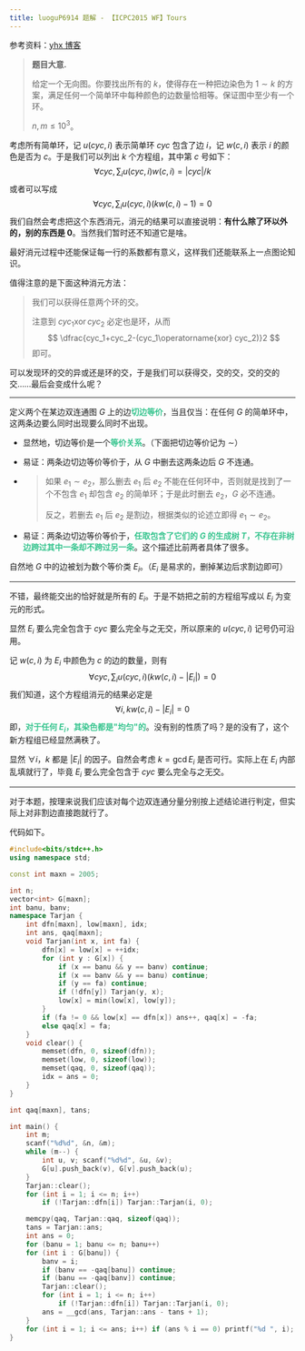 ```yaml
---
title: luoguP6914 题解 - 【ICPC2015 WF】Tours
---
```


参考资料：[yhx 博客](https://yhx-12243.github.io/OI-transit/records/lydsy4116%3Blg6914%3Bgym101239K.html)

> **题目大意.**
>
> 给定一个无向图。你要找出所有的 $k$，使得存在一种把边染色为 $1\sim k$ 的方案，满足任何一个简单环中每种颜色的边数量恰相等。保证图中至少有一个环。
>
> $n,m\le 10^3$。

考虑所有简单环，记 $u(cyc,i)$ 表示简单环 $cyc$ 包含了边 $i$，记 $w(c,i)$ 表示 $i$ 的颜色是否为 $c$。于是我们可以列出 $k$ 个方程组，其中第 $c$ 号如下：
$$
\forall cyc,\sum_iu(cyc,i)w(c,i)=|cyc|/k
$$
或者可以写成
$$
\forall cyc,\sum_iu(cyc,i)(kw(c,i)-1)=0
$$
我们自然会考虑把这个东西消元，消元的结果可以直接说明：**有什么除了环以外的，别的东西是 $0$**。当然我们暂时还不知道它是啥。

最好消元过程中还能保证每一行的系数都有意义，这样我们还能联系上一点图论知识。

值得注意的是下面这种消元方法：

> 我们可以获得任意两个环的交。
>
> 注意到 $cyc_1\operatorname{xor} cyc_2$ 必定也是环，从而
> $$
> \dfrac{cyc_1+cyc_2-(cyc_1\operatorname{xor} cyc_2)}2
> $$
> 即可。

可以发现环的交的异或还是环的交，于是我们可以获得交，交的交，交的交的交……最后会变成什么呢？

----

定义两个在某边双连通图 $G$ 上的边<span style="color: #36c48e">**切边等价**</span>，当且仅当：在任何 $G$ 的简单环中，这两条边要么同时出现要么同时不出现。

- 显然地，切边等价是一个<span style="color: #36c48e">**等价关系**</span>。（下面把切边等价记为 $\sim$）

- 易证：两条边切边等价等价于，从 $G$ 中删去这两条边后 $G$ 不连通。

- > 如果 $e_1\sim e_2$，那么删去 $e_1$ 后 $e_2$ 不能在任何环中，否则就是找到了一个不包含 $e_1$ 却包含 $e_2$ 的简单环；于是此时删去 $e_2$，$G$ 必不连通。
  >
  > 反之，若删去 $e_1$ 后 $e_2$ 是割边，根据类似的论述立即得 $e_1\sim e_2$。

- 易证：两条边切边等价等价于，<span style="color: #36c48e">**任取包含了它们的 $G$ 的生成树 $T$，不存在非树边跨过其中一条却不跨过另一条**</span>。这个描述比前两者具体了很多。

自然地 $G$ 中的边被划为数个等价类 $E_i$。（$E_i$ 是易求的，删掉某边后求割边即可）

----

不错，最终能交出的恰好就是所有的 $E_i$。于是不妨把之前的方程组写成以 $E_i$ 为变元的形式。

显然 $E_i$ 要么完全包含于 $cyc$ 要么完全与之无交，所以原来的 $u(cyc,i)$ 记号仍可沿用。

记 $w(c,i)$ 为 $E_i$ 中颜色为 $c$ 的边的数量，则有
$$
\forall cyc,\sum_{i}u(cyc,i)(kw(c,i)-|E_i|)=0
$$
我们知道，这个方程组消元的结果必定是
$$
\forall i,kw(c,i)-|E_i|=0
$$
即，<span style="color: #36c48e">**对于任何 $E_i$，其染色都是"均匀"的**</span>。没有别的性质了吗？是的没有了，这个新方程组已经显然满秩了。

显然 $\forall i$，$k$ 都是 $|E_i|$ 的因子。自然会考虑 $k=\gcd E_i$ 是否可行。实际上在 $E_i$ 内部乱填就行了，毕竟 $E_i$ 要么完全包含于 $cyc$ 要么完全与之无交。

----

对于本题，按理来说我们应该对每个边双连通分量分别按上述结论进行判定，但实际上对非割边直接跑就行了。

代码如下。

```cpp
#include<bits/stdc++.h>
using namespace std;

const int maxn = 2005;

int n;
vector<int> G[maxn];
int banu, banv;
namespace Tarjan {
	int dfn[maxn], low[maxn], idx;
	int ans, qaq[maxn];
	void Tarjan(int x, int fa) {
		dfn[x] = low[x] = ++idx;
		for (int y : G[x]) {
			if (x == banu && y == banv) continue;
			if (x == banv && y == banu) continue;
			if (y == fa) continue;
			if (!dfn[y]) Tarjan(y, x);
			low[x] = min(low[x], low[y]);
		}
		if (fa != 0 && low[x] == dfn[x]) ans++, qaq[x] = -fa;
		else qaq[x] = fa;
	}
	void clear() {
		memset(dfn, 0, sizeof(dfn));
		memset(low, 0, sizeof(low));
		memset(qaq, 0, sizeof(qaq));
		idx = ans = 0;
	}
}

int qaq[maxn], tans;

int main() {
	int m;
	scanf("%d%d", &n, &m);
	while (m--) {
		int u, v; scanf("%d%d", &u, &v);
		G[u].push_back(v), G[v].push_back(u);
	}
	Tarjan::clear();
	for (int i = 1; i <= n; i++)
		if (!Tarjan::dfn[i]) Tarjan::Tarjan(i, 0);

	memcpy(qaq, Tarjan::qaq, sizeof(qaq));
	tans = Tarjan::ans;
	int ans = 0;
	for (banu = 1; banu <= n; banu++)
	for (int i : G[banu]) {
		banv = i;
		if (banv == -qaq[banu]) continue;
		if (banu == -qaq[banv]) continue;
		Tarjan::clear();
		for (int i = 1; i <= n; i++)
			if (!Tarjan::dfn[i]) Tarjan::Tarjan(i, 0);
		ans = __gcd(ans, Tarjan::ans - tans + 1);
	}
	for (int i = 1; i <= ans; i++) if (ans % i == 0) printf("%d ", i);
}
```

